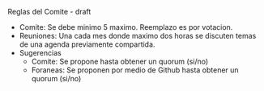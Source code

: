 Reglas del Comite - draft

* Comite: Se debe minimo 5 maximo. Reemplazo es por votacion.
* Reuniones: Una cada mes donde maximo dos horas se discuten temas de una agenda previamente compartida.
* Sugerencias
  * Comite: Se propone hasta obtener un quorum (si/no)
  * Foraneas: Se proponen por medio de Github hasta obtener un quorum (si/no)

